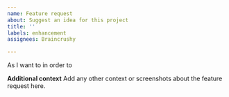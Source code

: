 ```yaml
---
name: Feature request
about: Suggest an idea for this project
title: ''
labels: enhancement
assignees: Braincrushy

---
```


As <actor> I want to <activity> in order to <value>

**Additional context**
Add any other context or screenshots about the feature request here.
